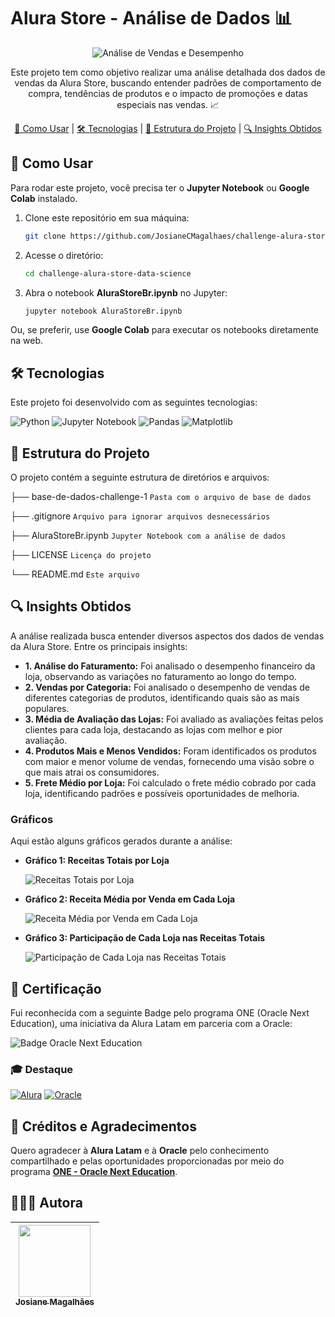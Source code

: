 # Alura Store - Análise de Dados 📊

<p align="center">
  <img src="https://readme-typing-svg.demolab.com/?lines=An%C3%A1lise+de+Vendas+e+Desempenho!&font=Fira%20Code&center=true&width=480&height=50&duration=4000&pause=1000" alt="Análise de Vendas e Desempenho">
</p>

<p align="center">
  Este projeto tem como objetivo realizar uma análise detalhada dos dados de vendas da Alura Store, buscando entender padrões de comportamento de compra, tendências de produtos e o impacto de promoções e datas especiais nas vendas. 📈
</p>

<p align="center">
  <a href="#-como-usar">🧠 Como Usar</a> |
  <a href="#-tecnologias">🛠 Tecnologias</a> |
  <a href="#-estrutura-do-projeto">📁 Estrutura do Projeto</a> |
  <a href="#-insights-obtidos">🔍 Insights Obtidos</a>
</p>

## 🧠 Como Usar

Para rodar este projeto, você precisa ter o **Jupyter Notebook** ou **Google Colab** instalado.

1. Clone este repositório em sua máquina:
    ```bash
    git clone https://github.com/JosianeCMagalhaes/challenge-alura-store-data-science.git
    ```
2. Acesse o diretório:
    ```bash
    cd challenge-alura-store-data-science
    ```
3. Abra o notebook **AluraStoreBr.ipynb** no Jupyter:
    ```bash
    jupyter notebook AluraStoreBr.ipynb
    ```

Ou, se preferir, use **Google Colab** para executar os notebooks diretamente na web.

## 🛠 Tecnologias

Este projeto foi desenvolvido com as seguintes tecnologias:

![Python](https://img.shields.io/badge/Python-3776AB?style=for-the-badge&logo=python&logoColor=white)
![Jupyter Notebook](https://img.shields.io/badge/Jupyter_Notebook-FAFAFA?style=for-the-badge&logo=jupyter&logoColor=F37626)
![Pandas](https://img.shields.io/badge/Pandas-150458?style=for-the-badge&logo=pandas&logoColor=white)
![Matplotlib](https://img.shields.io/badge/Matplotlib-003B57?style=for-the-badge&logo=matplotlib&logoColor=white)

## 📁 Estrutura do Projeto

O projeto contém a seguinte estrutura de diretórios e arquivos:

├── base-de-dados-challenge-1 `Pasta com o arquivo de base de dados`

├── .gitignore `Arquivo para ignorar arquivos desnecessários`

├── AluraStoreBr.ipynb `Jupyter Notebook com a análise de dados`

├── LICENSE `Licença do projeto`

└── README.md `Este arquivo`


## 🔍 Insights Obtidos

A análise realizada busca entender diversos aspectos dos dados de vendas da Alura Store. Entre os principais insights:

- **1. Análise do Faturamento:** Foi analisado o desempenho financeiro da loja, observando as variações no faturamento ao longo do tempo.
- **2. Vendas por Categoria:** Foi analisado o desempenho de vendas de diferentes categorias de produtos, identificando quais são as mais populares.
- **3. Média de Avaliação das Lojas:** Foi avaliado as avaliações feitas pelos clientes para cada loja, destacando as lojas com melhor e pior avaliação.
- **4. Produtos Mais e Menos Vendidos:** Foram identificados os produtos com maior e menor volume de vendas, fornecendo uma visão sobre o que mais atrai os consumidores.
- **5. Frete Médio por Loja:** Foi calculado o frete médio cobrado por cada loja, identificando padrões e possíveis oportunidades de melhoria.

### Gráficos

Aqui estão alguns gráficos gerados durante a análise:

- **Gráfico 1: Receitas Totais por Loja**
  
  ![Receitas Totais por Loja](https://github.com/user-attachments/assets/0134a3ad-6953-4241-8440-5acdc671d5d0)

- **Gráfico 2: Receita Média por Venda em Cada Loja**
  
  ![Receita Média por Venda em Cada Loja](https://github.com/user-attachments/assets/e84189e6-fbf5-4261-9c4f-6c1915d76409)

- **Gráfico 3: Participação de Cada Loja nas Receitas Totais**
  
  ![Participação de Cada Loja nas Receitas Totais](https://github.com/user-attachments/assets/8a3e875d-eb76-4c64-ab83-dac213c06289)

## 🏅 Certificação

Fui reconhecida com a seguinte Badge pelo programa ONE (Oracle Next Education), uma iniciativa da Alura Latam em parceria com a Oracle:

![Badge Oracle Next Education](https://github.com/user-attachments/assets/c01f07c6-8970-444b-ba91-c116f494bb03)

### 🎓 Destaque

[![Alura](https://img.shields.io/badge/Alura-0073CE?style=for-the-badge&logoColor=white)](https://www.alura.com.br/)
[![Oracle](https://img.shields.io/badge/Oracle-FF0000?style=for-the-badge&logoColor=white)](https://www.oracle.com/br/)

## 💜 Créditos e Agradecimentos

Quero agradecer à **Alura Latam** e à **Oracle** pelo conhecimento compartilhado e pelas oportunidades proporcionadas por meio do programa **[ONE - Oracle Next Education](https://www.oracle.com/br/education/oracle-next-education/)**.

## 👩🏻‍💻 Autora

| [<img loading="lazy" src="https://github.com/JosianeCMagalhaes.png" width=115><br><sub>Josiane Magalhães</sub>](https://github.com/JosianeCMagalhaes) |
| :---: |
